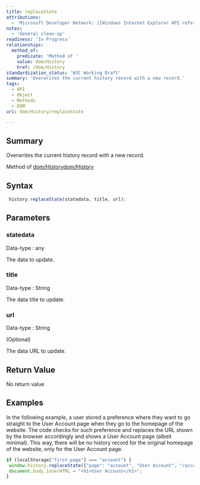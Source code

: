 ```yaml
---
title: replaceState
attributions:
  - 'Microsoft Developer Network: [[Windows Internet Explorer API reference](http://msdn.microsoft.com/en-us/library/ie/hh828809%28v=vs.85%29.aspx) Article]'
notes:
  - 'General clean-up'
readiness: 'In Progress'
relationships:
  method_of:
    predicate: 'Method of '
    value: dom/History
    href: /dom/History
standardization_status: 'W3C Working Draft'
summary: 'Overwrites the current history record with a new record.'
tags:
  - API
  - Object
  - Methods
  - DOM
uri: dom/History/replaceState

---
```

## <span>Summary</span>

Overwrites the current history record with a new record.

Method of [dom/History](/dom/History)[dom/History](/dom/History)

## <span>Syntax</span>

``` js
 history.replaceState(statedata, title, url);
```

## <span>Parameters</span>

### <span>statedata</span>

 Data-type
:   any

 The data to update.

### <span>title</span>

 Data-type
:   String

 The data title to update.

### <span>url</span>

 Data-type
:   String

(Optional)

The data URL to update.

## <span>Return Value</span>

No return value

## <span>Examples</span>

In the following example, a user stored a preference where they want to go straight to the User Account page when they go to the homepage of the website. The code checks for such preference and replaces the URL shown by the browser accordingly and shows a User Account page (albeit minimal). This way, there will be no history record for the original homepage of the website, only for the User Account page.

``` js
if (localStorage["first-page"] === "account") {
 window.history.replaceState({"page": "account", "User Account", "/account"});
 document.body.innerHTML = "<h1>User Account</h1>";
}
```

